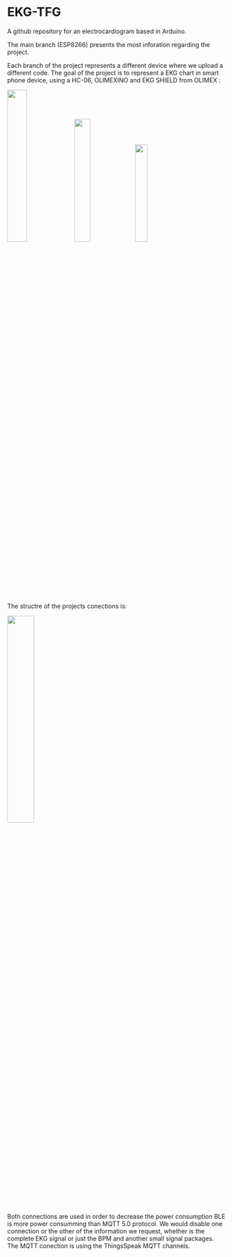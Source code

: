 # EKG-TFG
A github repository for an electrocardiogram based in Arduino.

The main branch (ESP8266) presents the most inforation regarding the project.

Each branch of the project represents a different device where we upload a different code.
The goal of the project is to represent a EKG chart in smart phone device, using a HC-06, OLIMEXINO and EKG SHIELD from OLIMEX :

<img src="https://user-images.githubusercontent.com/106173055/221409371-6660340b-2d4c-47f5-ad16-3645e1ec97a0.png" width="30%"></img> <img src="https://user-images.githubusercontent.com/106173055/221409380-3dac1a86-6fff-4129-a5ce-cbe01d0636a1.png" width="27%"></img> <img src="https://user-images.githubusercontent.com/106173055/221409417-152cad90-0679-406b-af4e-85f1801f9fc7.png" width="24%"></img> 


The structre of the projects conections is:

<img src="https://user-images.githubusercontent.com/106173055/221410575-82795b21-d5a7-4704-b455-d0a3cd1009b6.png" width="35%"></img>

Both connections are used in order to decrease the power consumption BLE is more power consumming than MQTT 5.0 protocol. We would disable one connection or the other of the information we request, whether is the complete EKG signal or just the BPM and another small signal packages.
The MQTT conection is using the ThingsSpeak MQTT channels.
